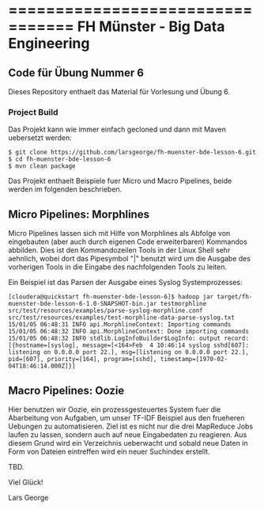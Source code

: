 =================================
FH Münster - Big Data Engineering
=================================

## Code für Übung Nummer 6

Dieses Repository enthaelt das Material für Vorlesung und Übung 6.

### Project Build

Das Projekt kann wie immer einfach gecloned und dann mit Maven uebersetzt werden:
```
$ git clone https://github.com/larsgeorge/fh-muenster-bde-lesson-6.git
$ cd fh-muenster-bde-lesson-6
$ mvn clean package
```
 
Das Projekt enthaelt Beispiele fuer Micro und Macro Pipelines, beide werden im folgenden beschrieben.

## Micro Pipelines: Morphlines

Micro Pipelines lassen sich mit Hilfe von Morphlines als Abfolge von eingebauten (aber auch durch eigenen
Code erweiterbaren) Kommandos abbilden. Dies ist den Kommandozeilen Tools in der Linux Shell sehr 
aehnlich, wobei dort das Pipesymbol "|" benutzt wird um die Ausgabe des vorherigen Tools in die Eingabe
des nachfolgenden Tools zu leiten.


Ein Beispiel ist das Parsen der Ausgabe eines Syslog Systemprozesses: 
```
[cloudera@quickstart fh-muenster-bde-lesson-6]$ hadoop jar target/fh-muenster-bde-lesson-6-1.0-SNAPSHOT-bin.jar testmorphline src/test/resources/examples/parse-syslog-morphline.conf src/test/resources/examples/test-morphline-data-parse-syslog.txt 
15/01/05 06:48:31 INFO api.MorphlineContext: Importing commands
15/01/05 06:48:32 INFO api.MorphlineContext: Done importing commands
15/01/05 06:48:32 INFO stdlib.LogInfoBuilder$LogInfo: output record: [{hostname=[syslog], message=[<164>Feb  4 10:46:14 syslog sshd[607]: listening on 0.0.0.0 port 22.], msg=[listening on 0.0.0.0 port 22.], pid=[607], priority=[164], program=[sshd], timestamp=[1970-02-04T18:46:14.000Z]}]
``` 

## Macro Pipelines: Oozie

Hier benutzen wir Oozie, ein prozessgesteuertes System fuer die Abarbeitung von Aufgaben, um unser 
TF-IDF Beispiel aus den frueheren Uebungen zu automatisieren. Ziel ist es nicht nur die drei MapReduce 
Jobs laufen zu lassen, sondern auch auf neue Eingabedaten zu reagieren. Aus diesem Grund wird ein 
Verzeichnis ueberwacht und sobald neue Daten in Form von Dateien eintreffen wird ein neuer Suchindex
erstellt. 

TBD.  

Viel Glück!

Lars George
